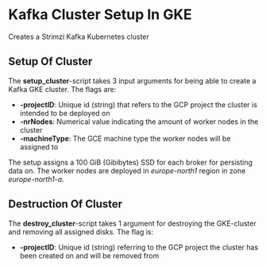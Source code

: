 # Kafka Cluster Setup In GKE
Creates a Strimzi Kafka Kubernetes cluster

## Setup Of Cluster
The **setup_cluster**-script takes 3 input arguments for being able to create a Kafka GKE cluster.
The flags are:
* **-projectID**:  Unique id (string) that refers to the GCP project the cluster is intended to be deployed on
* **-nrNodes**: Numerical value indicating the amount of worker nodes in the cluster
* **-machineType**: The GCE machine type the worker nodes will be assigned to

The setup assigns a 100 GiB (Gibibytes) SSD for each broker for persisting data on. The worker nodes are deployed in *europe-north1* region in zone *europe-north1-a*.

## Destruction Of Cluster
The **destroy_cluster**-script takes 1 argument for destroying the GKE-cluster and removing all assigned disks. The flag is:
* **-projectID**:  Unique id (string) referring to the GCP project the cluster has been created on and will be removed from
